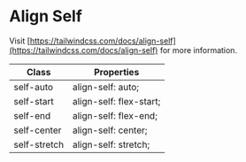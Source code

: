 # Align Self

Visit [https://tailwindcss.com/docs/align-self](https://tailwindcss.com/docs/align-self) for more information.

<table class="w-full text-left border-collapse"><thead><tr><th class="z-20 sticky top-0 text-sm font-semibold text-gray-600 bg-white p-0"><div class="pb-2 pr-2 border-b border-gray-200">Class</div></th><th class="z-20 sticky top-0 text-sm font-semibold text-gray-600 bg-white p-0"><div class="pb-2 pl-2 border-b border-gray-200">Properties</div></th></tr></thead><tbody class="align-baseline"><tr><td class="py-2 pr-2 font-mono text-xs text-violet-600 whitespace-nowrap">self-auto</td><td class="py-2 pl-2 font-mono text-xs text-light-blue-600 whitespace-pre">align-self: auto;</td></tr><tr><td class="py-2 pr-2 font-mono text-xs text-violet-600 whitespace-nowrap border-t border-gray-200">self-start</td><td class="py-2 pl-2 font-mono text-xs text-light-blue-600 whitespace-pre border-t border-gray-200">align-self: flex-start;</td></tr><tr><td class="py-2 pr-2 font-mono text-xs text-violet-600 whitespace-nowrap border-t border-gray-200">self-end</td><td class="py-2 pl-2 font-mono text-xs text-light-blue-600 whitespace-pre border-t border-gray-200">align-self: flex-end;</td></tr><tr><td class="py-2 pr-2 font-mono text-xs text-violet-600 whitespace-nowrap border-t border-gray-200">self-center</td><td class="py-2 pl-2 font-mono text-xs text-light-blue-600 whitespace-pre border-t border-gray-200">align-self: center;</td></tr><tr><td class="py-2 pr-2 font-mono text-xs text-violet-600 whitespace-nowrap border-t border-gray-200">self-stretch</td><td class="py-2 pl-2 font-mono text-xs text-light-blue-600 whitespace-pre border-t border-gray-200">align-self: stretch;</td></tr></tbody></table>
